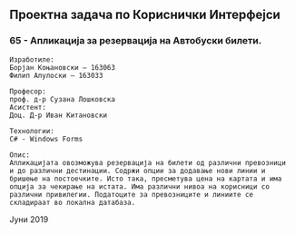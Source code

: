 ## Проектна задача по Кориснички Интерфејси

### 65 - Апликација за резервација на Автобуски билети.

```
Изработиле:
Борјан Коњановски – 163063
Филип Алулоски – 163033
```
```
Професор:
проф. д-р Сузана Лошковска
Асистент:
Доц. Д-р Иван Китановски
```
```
Технологии:
C# - Windows Forms
```
```
Опис:
Aпликацијата овозможува резервација на билети од различни превозници
и до различни дестинации. Содржи опции за додавање нови линии и
бришење на постоечките. Исто така, пресметува цена на картата и има
опција за чекирање на истата. Има различни нивоа на корисници со
различни привилегии. Податоците за превозниците и линиите се
складираат во локална датабаза.

```
Јуни 2019
